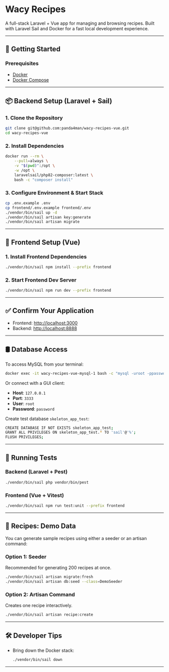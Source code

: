 # Wacy Recipes

A full-stack Laravel + Vue app for managing and browsing recipes. Built with Laravel Sail and Docker for a fast local development experience.

---

## 🚀 Getting Started

### Prerequisites

- [Docker](https://www.docker.com/)
- [Docker Compose](https://docs.docker.com/compose/)

---

## 📦 Backend Setup (Laravel + Sail)

### 1. Clone the Repository

```bash
git clone git@github.com:panda4man/wacy-recipes-vue.git
cd wacy-recipes-vue
```

### 2. Install Dependencies

```bash
docker run --rm \
    --pull=always \
    -v "$(pwd)":/opt \
    -w /opt \
    laravelsail/php82-composer:latest \
    bash -c "composer install"
```

### 3. Configure Environment & Start Stack

```bash
cp .env.example .env
cp frontend/.env.example frontend/.env
./vendor/bin/sail up -d
./vendor/bin/sail artisan key:generate
./vendor/bin/sail artisan migrate
```

---

## 🎨 Frontend Setup (Vue)

### 1. Install Frontend Dependencies

```bash
./vendor/bin/sail npm install --prefix frontend
```

### 2. Start Frontend Dev Server

```bash
./vendor/bin/sail npm run dev --prefix frontend
```

---

## ✅ Confirm Your Application

- Frontend: [http://localhost:3000](http://localhost:3000)  
- Backend: [http://localhost:8888](http://localhost:8888)

---

## 🛢️ Database Access

To access MySQL from your terminal:

```bash
docker exec -it wacy-recipes-vue-mysql-1 bash -c "mysql -uroot -ppassword"
```

Or connect with a GUI client:

- **Host**: `127.0.0.1`
- **Port**: `3333`
- **User**: `root`
- **Password**: `password`

Create test database `skeleton_app_test`:

```bash
CREATE DATABASE IF NOT EXISTS skeleton_app_test;
GRANT ALL PRIVILEGES ON skeleton_app_test.* TO 'sail'@'%';
FLUSH PRIVILEGES;
```

---

## 🧪 Running Tests

### Backend (Laravel + Pest)

```bash
./vendor/bin/sail php vendor/bin/pest
```

### Frontend (Vue + Vitest)

```bash
./vendor/bin/sail npm run test:unit --prefix frontend
```

---

## 🍳 Recipes: Demo Data

You can generate sample recipes using either a seeder or an artisan command:

### Option 1: Seeder

Recommended for generating 200 recipes at once.

```bash
./vendor/bin/sail artisan migrate:fresh
./vendor/bin/sail artisan db:seed --class=DemoSeeder
```

### Option 2: Artisan Command

Creates one recipe interactively.

```bash
./vendor/bin/sail artisan recipe:create
```

---

## 🛠️ Developer Tips

- Bring down the Docker stack:

  ```bash
  ./vendor/bin/sail down
  ```

---
